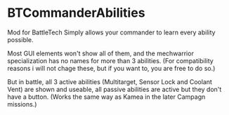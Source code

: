 # BTCommanderAbilities
Mod for BattleTech
Simply allows your commander to learn every ability possible.

Most GUI elements won't show all of them, and the mechwarrior specialization has no names for more than 3 abilities.
(For compatibility reasons i will not chage these, but if you want to, you are free to do so.)

But in battle, all 3 active abilities (Multitarget, Sensor Lock and Coolant Vent) are shown and useable, all passive abilities are active but they don't have a button.
(Works the same way as Kamea in the later Campagn missions.)
